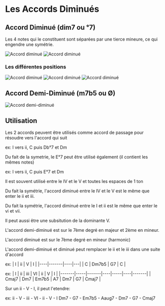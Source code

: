 # Les Accords Diminués

## Accord Diminué (dim7 ou °7)

Les 4 notes qui le constituent sont séparées par une tierce mineure, ce qui engendre une symétrie.

![Accord diminué](https://raw.githubusercontent.com/atouchard/music/master/assets/images/full-diminished1-tierce.png "Accord diminué")
![Accord diminué](https://raw.githubusercontent.com/atouchard/music/master/assets/images/full-diminished1-symetrie.png "Accord diminué")

### Les différentes positions

![Accord diminué](https://raw.githubusercontent.com/atouchard/music/master/assets/images/full-diminished1.png "Accord diminué")
![Accord diminué](https://raw.githubusercontent.com/atouchard/music/master/assets/images/full-diminished2.png "Accord diminué")
![Accord diminué](https://raw.githubusercontent.com/atouchard/music/master/assets/images/full-diminished3.png "Accord diminué")

## Accord Demi-Diminué (m7b5 ou Ø)

![Accord demi-diminué](https://raw.githubusercontent.com/atouchard/music/master/assets/images/semi-diminished1.png "Accord demi-diminué")

## Utilisation

Les 2 accords peuvent être utilisés comme accord de passage pour résoudre vers l'accord qui suit

ex: I vers ii, C puis Db°7 et Dm

Du fait de la symetrie, le E°7 peut être utilisé également (il contient les mêmes notes)

ex: I vers ii, C puis E°7 et Dm

Il est souvent utilisé entre le IV et le V et toutes les espaces de 1 ton

Du fait la symétrie, l'accord diminué entre le IV et le V est le même que enter le ii et iii.

Du fait la symétrie, l'accord diminué entre le I et ii est le même que enter le vi et vii.

Il peut aussi être une subsitution de la dominante V.

L'accord demi-diminué est sur le 7ème degré en majeur et 2ème en mineur.

L'accord diminué est sur le 7ème degré en mineur (harmonic)

L'accord demi-diminué et diminué peut remplacer le ii et le iii dans une suite d'accord

ex:
| I  |   ii  |  V | I |
|----|-------|----|---|
| C  | Dm7b5 | G7 | C |

ex:
|   I   |  ii |  iii  | VI | ii  | V  |   I   |
|-------|-----|-------|----|-----|----|-------|
| Cmaj7 | Dm7 | Em7b5 | A7 | Dm7 | G7 | Cmaj7 |
    

Sur un ii - V - I, il peut l'etendre:

ex: ii  - V  -  iii  -   VI    - ii  - V  -   I
    Dm7 - G7 - Em7b5 -  Aaug7  - Dm7 - G7 - Cmaj7
